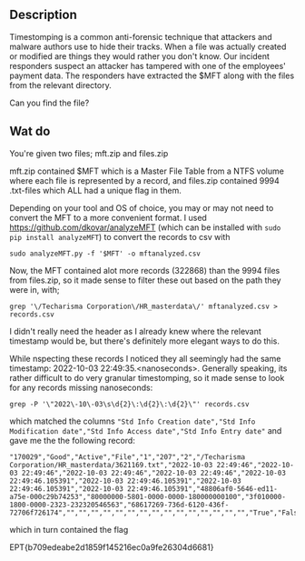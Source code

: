 Description
-----------
Timestomping is a common anti-forensic technique that attackers and malware authors use to hide their tracks. 
When a file was actually created or modified are things they would rather you don't know. 
Our incident responders suspect an attacker has tampered with one of the employees' payment data. 
The responders have extracted the $MFT along with the files from the relevant directory.

Can you find the file?

Wat do
------
You're given two files; mft.zip and files.zip

mft.zip contained $MFT which is a Master File Table from a NTFS volume where each file is represented by a record, and files.zip contained 9994 .txt-files which ALL had a unique flag in them.

Depending on your tool and OS of choice, you may or may not need to convert the MFT to a more convenient format.
I used https://github.com/dkovar/analyzeMFT (which can be installed with `sudo pip install analyzeMFT`) to convert the records to csv with 

`sudo analyzeMFT.py -f '$MFT' -o mftanalyzed.csv`

Now, the MFT contained alot more records (322868) than the 9994 files from files.zip, so it made sense to filter these out based on the path they were in, with;

`grep '\/Techarisma Corporation\/HR_masterdata\/' mftanalyzed.csv > records.csv`

I didn't really need the header as I already knew where the relevant timestamp would be, but there's definitely more elegant ways to do this.

While nspecting these records I noticed they all seemingly had the same timestamp: 2022-10-03 22:49:35.\<nanoseconds\>.
Generally speaking, its rather difficult to do very granular timestomping, so it made sense to look for any records missing nanoseconds:

`grep -P '\"2022\-10\-03\s\d{2}\:\d{2}\:\d{2}\"' records.csv`

which matched the columns `"Std Info Creation date","Std Info Modification date","Std Info Access date","Std Info Entry date"` and gave me the the following record:

```
"170029","Good","Active","File","1","207","2","/Techarisma Corporation/HR_masterdata/3621169.txt","2022-10-03 22:49:46","2022-10-03 22:49:46","2022-10-03 22:49:46","2022-10-03 22:49:46","2022-10-03 22:49:46.105391","2022-10-03 22:49:46.105391","2022-10-03 22:49:46.105391","2022-10-03 22:49:46.105391","48806af0-5646-ed11-a75e-000c29b74253","80000000-5801-0000-0000-180000000100","3f010000-1800-0000-2323-232320546563","68617269-736d-6120-436f-72706f726174","","","","","","","","","","","","","","","","True","False","True","True","False","False","False","False","False","False","False","False","False","False","False","","N","N","N"
```

  which in turn contained the flag
  
  EPT{b709edeabe2d1859f145216ec0a9fe26304d6681} 
